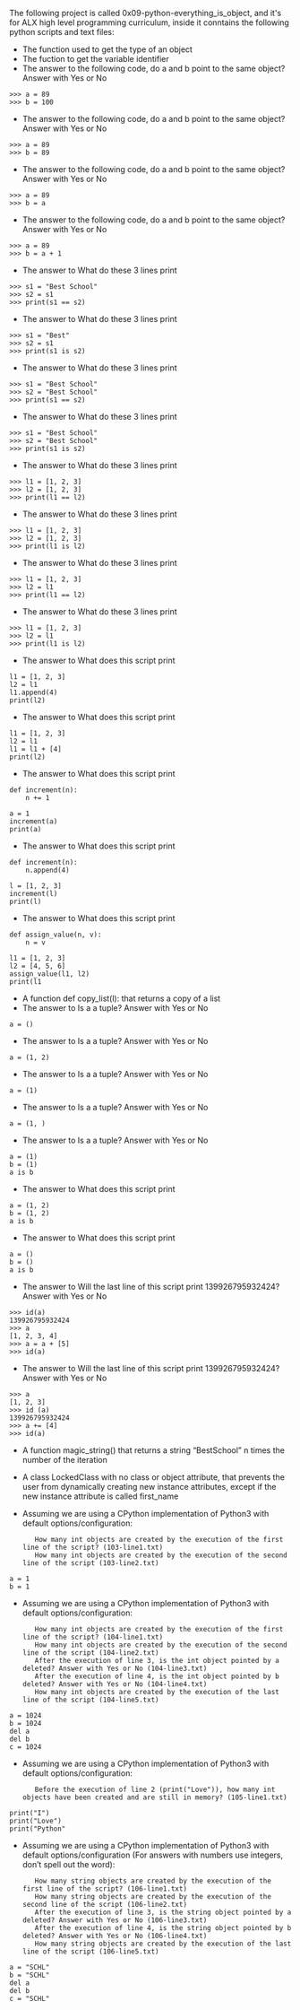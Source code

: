 The following project is called 0x09-python-everything_is_object, and it's for ALX high level programming curriculum, inside it conntains the following python scripts and text files:

* The function used to get the type of an object
* The fuction to get the variable identifier
* The answer to the following code, do a and b point to the same object? Answer with Yes or No
```
>>> a = 89
>>> b = 100
```
* The answer to the following code, do a and b point to the same object? Answer with Yes or No
```
>>> a = 89
>>> b = 89
```

* The answer to the following code, do a and b point to the same object? Answer with Yes or No
```
>>> a = 89
>>> b = a
```
* The answer to the following code, do a and b point to the same object? Answer with Yes or No
```
>>> a = 89
>>> b = a + 1
```
* The answer to What do these 3 lines print
```
>>> s1 = "Best School"
>>> s2 = s1
>>> print(s1 == s2)
```
* The answer to What do these 3 lines print
```
>>> s1 = "Best"
>>> s2 = s1
>>> print(s1 is s2)
```
* The answer to What do these 3 lines print
```
>>> s1 = "Best School"
>>> s2 = "Best School"
>>> print(s1 == s2)
```
* The answer to What do these 3 lines print
```
>>> s1 = "Best School"
>>> s2 = "Best School"
>>> print(s1 is s2)
```
* The answer to What do these 3 lines print
```
>>> l1 = [1, 2, 3]
>>> l2 = [1, 2, 3] 
>>> print(l1 == l2)
```
* The answer to What do these 3 lines print
```
>>> l1 = [1, 2, 3]
>>> l2 = [1, 2, 3] 
>>> print(l1 is l2)
```
* The answer to What do these 3 lines print
```
>>> l1 = [1, 2, 3]
>>> l2 = l1
>>> print(l1 == l2)
```
* The answer to What do these 3 lines print
```
>>> l1 = [1, 2, 3]
>>> l2 = l1
>>> print(l1 is l2)
```
*  The answer to What does this script print
```
l1 = [1, 2, 3]
l2 = l1
l1.append(4)
print(l2)
```
* The answer to What does this script print
```
l1 = [1, 2, 3]
l2 = l1
l1 = l1 + [4]
print(l2)
```
* The answer to What does this script print
```
def increment(n):
    n += 1

a = 1
increment(a)
print(a)
```
* The answer to What does this script print 
```
def increment(n):
    n.append(4)

l = [1, 2, 3]
increment(l)
print(l)
```
* The answer to What does this script print
```
def assign_value(n, v):
    n = v

l1 = [1, 2, 3]
l2 = [4, 5, 6]
assign_value(l1, l2)
print(l1
```
* A function def copy_list(l): that returns a copy of a list
* The answer to Is a a tuple? Answer with Yes or No
```
a = ()
```
* The answer to Is a a tuple? Answer with Yes or No
```
a = (1, 2)
```
* The answer to Is a a tuple? Answer with Yes or No
```
a = (1)
```
* The answer to Is a a tuple? Answer with Yes or No
```
a = (1, )
```
* The answer to Is a a tuple? Answer with Yes or No
```
a = (1)
b = (1)
a is b
```
* The answer to What does this script print
```
a = (1, 2)
b = (1, 2)
a is b
```
* The answer to What does this script print
```
a = ()
b = ()
a is b
```
* The answer to Will the last line of this script print 139926795932424? Answer with Yes or No
```
>>> id(a)
139926795932424
>>> a
[1, 2, 3, 4]
>>> a = a + [5]
>>> id(a)
```
* The answer to Will the last line of this script print 139926795932424? Answer with Yes or No
```
>>> a
[1, 2, 3]
>>> id (a)
139926795932424
>>> a += [4]
>>> id(a)
```
* A function magic_string() that returns a string “BestSchool” n times the number of the iteration
* A  class LockedClass with no class or object attribute, that prevents the user from dynamically creating new instance attributes, except if the new instance attribute is called first_name

* Assuming we are using a CPython implementation of Python3 with default options/configuration:

         How many int objects are created by the execution of the first line of the script? (103-line1.txt)
         How many int objects are created by the execution of the second line of the script (103-line2.txt)
```
a = 1
b = 1
```
* Assuming we are using a CPython implementation of Python3 with default options/configuration:

         How many int objects are created by the execution of the first line of the script? (104-line1.txt)
         How many int objects are created by the execution of the second line of the script (104-line2.txt)
         After the execution of line 3, is the int object pointed by a deleted? Answer with Yes or No (104-line3.txt)
         After the execution of line 4, is the int object pointed by b deleted? Answer with Yes or No (104-line4.txt)
         How many int objects are created by the execution of the last line of the script (104-line5.txt)
```
a = 1024
b = 1024
del a
del b
c = 1024
```
* Assuming we are using a CPython implementation of Python3 with default options/configuration:

         Before the execution of line 2 (print("Love")), how many int objects have been created and are still in memory? (105-line1.txt)
```
print("I")
print("Love")
print("Python"
```
* Assuming we are using a CPython implementation of Python3 with default options/configuration (For answers with numbers use integers, don’t spell out the word):

         How many string objects are created by the execution of the first line of the script? (106-line1.txt)
         How many string objects are created by the execution of the second line of the script (106-line2.txt)
         After the execution of line 3, is the string object pointed by a deleted? Answer with Yes or No (106-line3.txt)
         After the execution of line 4, is the string object pointed by b deleted? Answer with Yes or No (106-line4.txt)
         How many string objects are created by the execution of the last line of the script (106-line5.txt)
```
a = "SCHL"
b = "SCHL"
del a
del b
c = "SCHL"
```




























































